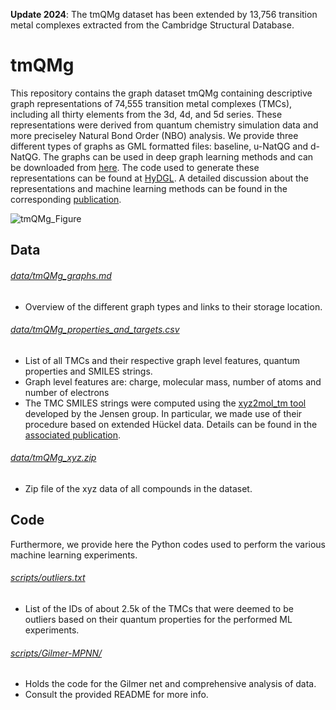 **Update 2024**: The tmQMg dataset has been extended by 13,756 transition metal complexes extracted from the Cambridge Structural Database.

# tmQMg

This repository contains the graph dataset tmQMg containing descriptive graph representations of 74,555 transition metal complexes (TMCs), including all thirty elements from the 3d, 4d, and 5d series. These representations were derived from quantum chemistry simulation data and more preciseley Natural Bond Order (NBO) analysis. We provide three different types of graphs as GML formatted files: baseline, u-NatQG and d-NatQG. The graphs can be used in deep graph learning methods and can be downloaded from [here](https://archive.sigma2.no/dataset/197648D5-FE7A-4DA0-ABED-F7ADC10B5C65). The code used to generate these representations can be found at [HyDGL](https://github.com/hkneiding/HyDGL). A detailed discussion about the representations and machine learning methods can be found in the corresponding [publication](https://doi.org/10.1039/D2DD00129B).

![tmQMg_Figure](tmQMg.png)

## Data

###### [data/tmQMg_graphs.md](data/tmQMg_graphs.md)
- Overview of the different graph types and links to their storage location.

###### [data/tmQMg_properties_and_targets.csv](data/tmQMg_properties_and_targets.csv)
- List of all TMCs and their respective graph level features, quantum properties and SMILES strings.
- Graph level features are: charge, molecular mass, number of atoms and number of electrons
- The TMC SMILES strings were computed using the [xyz2mol_tm tool](https://github.com/jensengroup/xyz2mol_tm) developed by the Jensen group. In particular, we made use of their procedure based on extended Hückel data. Details can be found in the [associated publication](https://doi.org/10.26434/chemrxiv-2024-c660p).

###### [data/tmQMg_xyz.zip ](data/tmQMg_xyz.zip)
- Zip file of the xyz data of all compounds in the dataset.

## Code

Furthermore, we provide here the Python codes used to perform the various machine learning experiments.

###### [scripts/outliers.txt](scripts/outliers.txt)
- List of the IDs of about 2.5k of the TMCs that were deemed to be outliers based on their quantum properties for the performed ML experiments.

###### [scripts/Gilmer-MPNN/](scripts/Gilmer-MPNN/)
- Holds the code for the Gilmer net and comprehensive analysis of data.
- Consult the provided README for more info.
